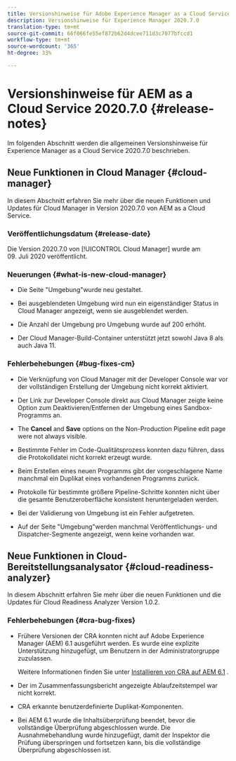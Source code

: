 ```yaml
---
title: Versionshinweise für Adobe Experience Manager as a Cloud Service 2020.7.0
description: Versionshinweise für Experience Manager 2020.7.0
translation-type: tm+mt
source-git-commit: 66f066fe55ef872b62d4dcee711d3c7077bfccd1
workflow-type: tm+mt
source-wordcount: '365'
ht-degree: 33%

---
```



# Versionshinweise für AEM as a Cloud Service 2020.7.0 {#release-notes}

Im folgenden Abschnitt werden die allgemeinen Versionshinweise für Experience Manager as a Cloud Service 2020.7.0 beschrieben.

## Neue Funktionen in Cloud Manager {#cloud-manager}

In diesem Abschnitt erfahren Sie mehr über die neuen Funktionen und Updates für Cloud Manager in Version 2020.7.0 von AEM as a Cloud Service.

### Veröffentlichungsdatum {#release-date}

Die Version 2020.7.0 von [!UICONTROL Cloud Manager] wurde am 09. Juli 2020 veröffentlicht.

### Neuerungen {#what-is-new-cloud-manager}

* Die Seite &quot;Umgebung&quot;wurde neu gestaltet.

* Bei ausgeblendeten Umgebung wird nun ein eigenständiger Status in Cloud Manager angezeigt, wenn sie ausgeblendet werden.

* Die Anzahl der Umgebung pro Umgebung wurde auf 200 erhöht.

* Der Cloud Manager-Build-Container unterstützt jetzt sowohl Java 8 als auch Java 11.

### Fehlerbehebungen {#bug-fixes-cm}

* Die Verknüpfung von Cloud Manager mit der Developer Console war vor der vollständigen Erstellung der Umgebung nicht korrekt aktiviert.

* Der Link zur Developer Console direkt aus Cloud Manager zeigte keine Option zum Deaktivieren/Entfernen der Umgebung eines Sandbox-Programms an.

* The **Cancel** and **Save** options on the Non-Production Pipeline edit page were not always visible.

* Bestimmte Fehler im Code-Qualitätsprozess konnten dazu führen, dass die Protokolldatei nicht korrekt erzeugt wurde.

* Beim Erstellen eines neuen Programms gibt der vorgeschlagene Name manchmal ein Duplikat eines vorhandenen Programms zurück.

* Protokolle für bestimmte größere Pipeline-Schritte konnten nicht über die gesamte Benutzeroberfläche konsistent heruntergeladen werden.

* Bei der Validierung von Umgebung ist ein Fehler aufgetreten.

* Auf der Seite &quot;Umgebung&quot;werden manchmal Veröffentlichungs- und Dispatcher-Segmente angezeigt, wenn keine vorhanden war.

## Neue Funktionen in Cloud-Bereitstellungsanalysator {#cloud-readiness-analyzer}

In diesem Abschnitt erfahren Sie mehr über die neuen Funktionen und die Updates für Cloud Readiness Analyzer Version 1.0.2.

### Fehlerbehebungen {#cra-bug-fixes}

* Frühere Versionen der CRA konnten nicht auf Adobe Experience Manager (AEM) 6.1 ausgeführt werden. Es wurde eine explizite Unterstützung hinzugefügt, um Benutzern in der Administratorgruppe zuzulassen.

   Weitere Informationen finden Sie unter [Installieren von CRA auf AEM 6.1](https://docs.adobe.com/content/help/en/experience-manager-cloud-service/moving/cloud-migration/cloud-readiness-analyzer/using-cloud-readiness-analyzer.html#installing-on-aem61) .

* Der im Zusammenfassungsbericht angezeigte Ablaufzeitstempel war nicht korrekt.

* CRA erkannte benutzerdefinierte Duplikat-Komponenten.

* Bei AEM 6.1 wurde die Inhaltsüberprüfung beendet, bevor die vollständige Überprüfung abgeschlossen wurde. Die Ausnahmebehandlung wurde hinzugefügt, damit der Inspektor die Prüfung überspringen und fortsetzen kann, bis die vollständige Überprüfung abgeschlossen ist.

